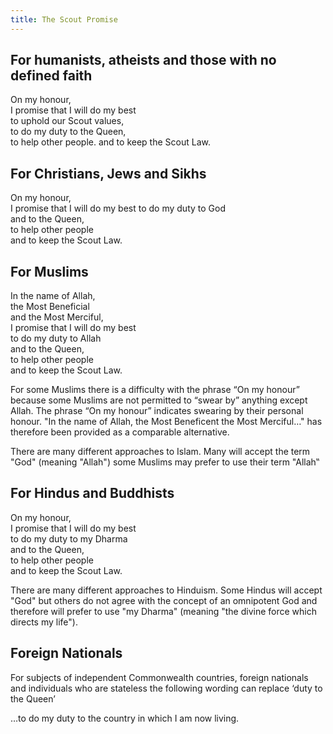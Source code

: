 ```yaml
---
title: The Scout Promise
---
```


## For humanists, atheists and those with no defined faith

On my honour,  
I promise that I will do my best  
to uphold our Scout values,  
to do my duty to the Queen,  
to help other people. 
and to keep the Scout Law.

## For Christians, Jews and Sikhs

On my honour,  
I promise that I will do my best
to do my duty to God  
and to the Queen,  
to help other people  
and to keep the Scout Law.  

## For Muslims

In the name of Allah,  
the Most Beneficial  
and the Most Merciful,  
I promise that I will do my best  
to do my duty to Allah  
and to the Queen,  
to help other people  
and to keep the Scout Law.  

For some Muslims there is a difficulty with the phrase “On my honour” because some
Muslims are not permitted to “swear by” anything except Allah. The phrase “On my honour” indicates swearing by their personal honour. "In the name of Allah, the Most Beneficent the Most Merciful…" has therefore been provided as a comparable alternative.

There are many different approaches to Islam. Many will accept the term "God" (meaning "Allah") some Muslims may prefer to use their term "Allah‟

## For Hindus and Buddhists

On my honour,  
I promise that I will do my best  
to do my duty to my Dharma  
and to the Queen,  
to help other people  
and to keep the Scout Law.

There are many different approaches to Hinduism. Some Hindus will accept "God" but
others do not agree with the concept of an omnipotent God and therefore will prefer to use "my Dharma" (meaning "the divine force which directs my life").

## Foreign Nationals

For subjects of independent Commonwealth countries, foreign nationals and individuals who are stateless the following wording can replace ‘duty to the Queen’

…to do my duty to the country in which I am now living.